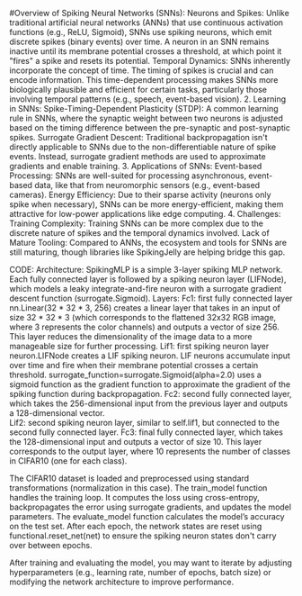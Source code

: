 

#Overview of Spiking Neural Networks (SNNs):
Neurons and Spikes:
Unlike traditional artificial neural networks (ANNs) that use continuous activation functions (e.g., ReLU, Sigmoid), SNNs use spiking neurons, which emit discrete spikes (binary events) over time.
A neuron in an SNN remains inactive until its membrane potential crosses a threshold, at which point it "fires" a spike and resets its potential.
Temporal Dynamics:
SNNs inherently incorporate the concept of time. The timing of spikes is crucial and can encode information.
This time-dependent processing makes SNNs more biologically plausible and efficient for certain tasks, particularly those involving temporal patterns (e.g., speech, event-based vision).
2. Learning in SNNs:
Spike-Timing-Dependent Plasticity (STDP):
A common learning rule in SNNs, where the synaptic weight between two neurons is adjusted based on the timing difference between the pre-synaptic and post-synaptic spikes.
Surrogate Gradient Descent:
Traditional backpropagation isn't directly applicable to SNNs due to the non-differentiable nature of spike events. Instead, surrogate gradient methods are used to approximate gradients and enable training.
3. Applications of SNNs:
Event-based Processing:
SNNs are well-suited for processing asynchronous, event-based data, like that from neuromorphic sensors (e.g., event-based cameras).
Energy Efficiency:
Due to their sparse activity (neurons only spike when necessary), SNNs can be more energy-efficient, making them attractive for low-power applications like edge computing.
4. Challenges:
Training Complexity:
Training SNNs can be more complex due to the discrete nature of spikes and the temporal dynamics involved.
Lack of Mature Tooling:
Compared to ANNs, the ecosystem and tools for SNNs are still maturing, though libraries like SpikingJelly are helping bridge this gap.


CODE:
Architecture:
SpikingMLP is a simple 3-layer spiking MLP network. Each fully connected layer is followed by a spiking neuron layer (LIFNode), which models a leaky integrate-and-fire neuron with a surrogate gradient descent function (surrogate.Sigmoid).
Layers:
Fc1: first fully connected layer
nn.Linear(32 * 32 * 3, 256) creates a linear layer that takes in an input of size 32 * 32 * 3 (which corresponds to the flattened 32x32 RGB image, where 3 represents the color channels) and outputs a vector of size 256. This layer reduces the dimensionality of the image data to a more manageable size for further processing.
Lif1: first spiking neuron layer
neuron.LIFNode creates a LIF spiking neuron. LIF neurons accumulate input over time and fire when their membrane potential crosses a certain threshold. surrogate_function=surrogate.Sigmoid(alpha=2.0) uses a sigmoid function as the gradient function to approximate the gradient of the spiking function during backpropagation.
Fc2:  second fully connected layer, which takes the 256-dimensional input from the previous layer and outputs a 128-dimensional vector.\
Lif2: second spiking neuron layer, similar to self.lif1, but connected to the second fully connected layer.
Fc3: final fully connected layer, which takes the 128-dimensional input and outputs a vector of size 10. This layer corresponds to the output layer, where 10 represents the number of classes in CIFAR10 (one for each class).








The CIFAR10 dataset is loaded and preprocessed using standard transformations (normalization in this case).
The train_model function handles the training loop. It computes the loss using cross-entropy, backpropagates the error using surrogate gradients, and updates the model parameters.
The evaluate_model function calculates the model’s accuracy on the test set.
After each epoch, the network states are reset using functional.reset_net(net) to ensure the spiking neuron states don't carry over between epochs.

After training and evaluating the model, you may want to iterate by adjusting hyperparameters (e.g., learning rate, number of epochs, batch size) or modifying the network architecture to improve performance.



